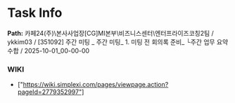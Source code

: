 # Task Info

**Path:** 카페24(주)\본사사업장\[CG]MI본부\비즈니스센터\엔터프라이즈코칭2팀 / ykkim03 / [351092] 주간 미팅 _ 주간 미팅_ 1. 미팅 전 회의록 준비_ └주간 업무 요약 수합 / 2025-10-01_00-00-00

### WIKI
- ["https://wiki.simplexi.com/pages/viewpage.action?pageId=2779352997"]

